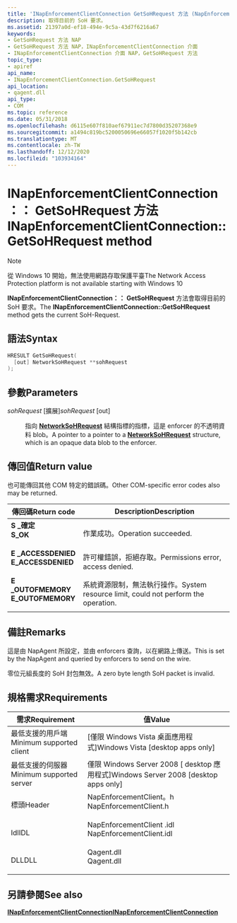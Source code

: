 ```yaml
---
title: 'INapEnforcementClientConnection GetSoHRequest 方法 (NapEnforcementClient .h) '
description: 取得目前的 SoH 要求。
ms.assetid: 21397a0d-ef18-494e-9c5a-43d7f6216a67
keywords:
- GetSoHRequest 方法 NAP
- GetSoHRequest 方法 NAP，INapEnforcementClientConnection 介面
- INapEnforcementClientConnection 介面 NAP，GetSoHRequest 方法
topic_type:
- apiref
api_name:
- INapEnforcementClientConnection.GetSoHRequest
api_location:
- qagent.dll
api_type:
- COM
ms.topic: reference
ms.date: 05/31/2018
ms.openlocfilehash: d6115e607f810aef67911ec7d7800d35207368e9
ms.sourcegitcommit: a1494c819bc5200050696e66057f1020f5b142cb
ms.translationtype: MT
ms.contentlocale: zh-TW
ms.lasthandoff: 12/12/2020
ms.locfileid: "103934164"
---
```

# <a name="inapenforcementclientconnectiongetsohrequest-method"></a><span data-ttu-id="60209-106">INapEnforcementClientConnection：： GetSoHRequest 方法</span><span class="sxs-lookup"><span data-stu-id="60209-106">INapEnforcementClientConnection::GetSoHRequest method</span></span>

> [!Note]  
> <span data-ttu-id="60209-107">從 Windows 10 開始，無法使用網路存取保護平臺</span><span class="sxs-lookup"><span data-stu-id="60209-107">The Network Access Protection platform is not available starting with Windows 10</span></span>

 

<span data-ttu-id="60209-108">**INapEnforcementClientConnection：： GetSoHRequest** 方法會取得目前的 SoH 要求。</span><span class="sxs-lookup"><span data-stu-id="60209-108">The **INapEnforcementClientConnection::GetSoHRequest** method gets the current SoH-Request.</span></span>

## <a name="syntax"></a><span data-ttu-id="60209-109">語法</span><span class="sxs-lookup"><span data-stu-id="60209-109">Syntax</span></span>


```C++
HRESULT GetSoHRequest(
  [out] NetworkSoHRequest **sohRequest
);
```



## <a name="parameters"></a><span data-ttu-id="60209-110">參數</span><span class="sxs-lookup"><span data-stu-id="60209-110">Parameters</span></span>

<dl> <dt>

<span data-ttu-id="60209-111">*sohRequest* \[擴展\]</span><span class="sxs-lookup"><span data-stu-id="60209-111">*sohRequest* \[out\]</span></span>
</dt> <dd>

<span data-ttu-id="60209-112">指向 [**NetworkSoHRequest**](/windows/win32/api/naptypes/ns-naptypes-networksoh) 結構指標的指標，這是 enforcer 的不透明資料 blob。</span><span class="sxs-lookup"><span data-stu-id="60209-112">A pointer to a pointer to a [**NetworkSoHRequest**](/windows/win32/api/naptypes/ns-naptypes-networksoh) structure, which is an opaque data blob to the enforcer.</span></span>

</dd> </dl>

## <a name="return-value"></a><span data-ttu-id="60209-113">傳回值</span><span class="sxs-lookup"><span data-stu-id="60209-113">Return value</span></span>

<span data-ttu-id="60209-114">也可能傳回其他 COM 特定的錯誤碼。</span><span class="sxs-lookup"><span data-stu-id="60209-114">Other COM-specific error codes also may be returned.</span></span>



| <span data-ttu-id="60209-115">傳回碼</span><span class="sxs-lookup"><span data-stu-id="60209-115">Return code</span></span>                                                                                     | <span data-ttu-id="60209-116">Description</span><span class="sxs-lookup"><span data-stu-id="60209-116">Description</span></span>                                                        |
|-------------------------------------------------------------------------------------------------|--------------------------------------------------------------------|
| <dl> <span data-ttu-id="60209-117"><dt>**S \_確定**</dt></span><span class="sxs-lookup"><span data-stu-id="60209-117"><dt>**S\_OK** </dt></span></span> </dl>           | <span data-ttu-id="60209-118">作業成功。</span><span class="sxs-lookup"><span data-stu-id="60209-118">Operation succeeded.</span></span><br/>                                    |
| <dl> <span data-ttu-id="60209-119"><dt>**E \_ACCESSDENIED**</dt></span><span class="sxs-lookup"><span data-stu-id="60209-119"><dt>**E\_ACCESSDENIED** </dt></span></span> </dl> | <span data-ttu-id="60209-120">許可權錯誤，拒絕存取。</span><span class="sxs-lookup"><span data-stu-id="60209-120">Permissions error, access denied.</span></span><br/>                       |
| <dl> <span data-ttu-id="60209-121"><dt>**E \_OUTOFMEMORY**</dt></span><span class="sxs-lookup"><span data-stu-id="60209-121"><dt>**E\_OUTOFMEMORY** </dt></span></span> </dl>  | <span data-ttu-id="60209-122">系統資源限制，無法執行操作。</span><span class="sxs-lookup"><span data-stu-id="60209-122">System resource limit, could not perform the operation.</span></span><br/> |



 

## <a name="remarks"></a><span data-ttu-id="60209-123">備註</span><span class="sxs-lookup"><span data-stu-id="60209-123">Remarks</span></span>

<span data-ttu-id="60209-124">這是由 NapAgent 所設定，並由 enforcers 查詢，以在網路上傳送。</span><span class="sxs-lookup"><span data-stu-id="60209-124">This is set by the NapAgent and queried by enforcers to send on the wire.</span></span>

<span data-ttu-id="60209-125">零位元組長度的 SoH 封包無效。</span><span class="sxs-lookup"><span data-stu-id="60209-125">A zero byte length SoH packet is invalid.</span></span>

## <a name="requirements"></a><span data-ttu-id="60209-126">規格需求</span><span class="sxs-lookup"><span data-stu-id="60209-126">Requirements</span></span>



| <span data-ttu-id="60209-127">需求</span><span class="sxs-lookup"><span data-stu-id="60209-127">Requirement</span></span> | <span data-ttu-id="60209-128">值</span><span class="sxs-lookup"><span data-stu-id="60209-128">Value</span></span> |
|-------------------------------------|-----------------------------------------------------------------------------------------------------|
| <span data-ttu-id="60209-129">最低支援的用戶端</span><span class="sxs-lookup"><span data-stu-id="60209-129">Minimum supported client</span></span><br/> | <span data-ttu-id="60209-130">\[僅限 Windows Vista 桌面應用程式\]</span><span class="sxs-lookup"><span data-stu-id="60209-130">Windows Vista \[desktop apps only\]</span></span><br/>                                                      |
| <span data-ttu-id="60209-131">最低支援的伺服器</span><span class="sxs-lookup"><span data-stu-id="60209-131">Minimum supported server</span></span><br/> | <span data-ttu-id="60209-132">僅限 Windows Server 2008 \[ desktop 應用程式\]</span><span class="sxs-lookup"><span data-stu-id="60209-132">Windows Server 2008 \[desktop apps only\]</span></span><br/>                                                |
| <span data-ttu-id="60209-133">標頭</span><span class="sxs-lookup"><span data-stu-id="60209-133">Header</span></span><br/>                   | <dl> <span data-ttu-id="60209-134"><dt>NapEnforcementClient。h</dt></span><span class="sxs-lookup"><span data-stu-id="60209-134"><dt>NapEnforcementClient.h</dt></span></span> </dl>   |
| <span data-ttu-id="60209-135">Idl</span><span class="sxs-lookup"><span data-stu-id="60209-135">IDL</span></span><br/>                      | <dl> <span data-ttu-id="60209-136"><dt>NapEnforcementClient .idl</dt></span><span class="sxs-lookup"><span data-stu-id="60209-136"><dt>NapEnforcementClient.idl</dt></span></span> </dl> |
| <span data-ttu-id="60209-137">DLL</span><span class="sxs-lookup"><span data-stu-id="60209-137">DLL</span></span><br/>                      | <dl> <span data-ttu-id="60209-138"><dt>Qagent.dll</dt></span><span class="sxs-lookup"><span data-stu-id="60209-138"><dt>Qagent.dll</dt></span></span> </dl>               |



## <a name="see-also"></a><span data-ttu-id="60209-139">另請參閱</span><span class="sxs-lookup"><span data-stu-id="60209-139">See also</span></span>

<dl> <dt>

[<span data-ttu-id="60209-140">**INapEnforcementClientConnection**</span><span class="sxs-lookup"><span data-stu-id="60209-140">**INapEnforcementClientConnection**</span></span>](inapenforcementclientconnection.md)
</dt> </dl>

 

 





